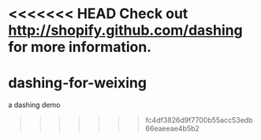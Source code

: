<<<<<<< HEAD
Check out http://shopify.github.com/dashing for more information.
=======
dashing-for-weixing
===================

a dashing demo
>>>>>>> fc4df3826d9f7700b55acc53edb66eaeeae4b5b2
